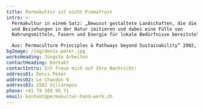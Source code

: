 ```yaml
---
title: Permakultur ist nicht Premafrost
intro: >-
  Permakultur in einem Satz: „Bewusst gestaltete Landschaften, die die Muster
  und Beziehungen in der Natur imitieren und dabei eine Fülle von
  Nahrungsmitteln, Fasern und Energie für lokale Bedürfnisse bereitstellen.“

  Aus: Permaculture Principles & Pathways beyond Sustainability“ 2002, David Holmgren
bgImage: /img/denis-peter.jpg
worksHeading: Jüngste Arbeiten
contactHeading: Kontakt
contactIntro: Ich freue mich auf Ihre Nachricht!
address01: Denis Peter
address02: Le Chandon 9
address03: 1583 Villarepos
phone: +41 79 385 95 71
email: kontakt@permakultur-hand-werk.ch
---
```

